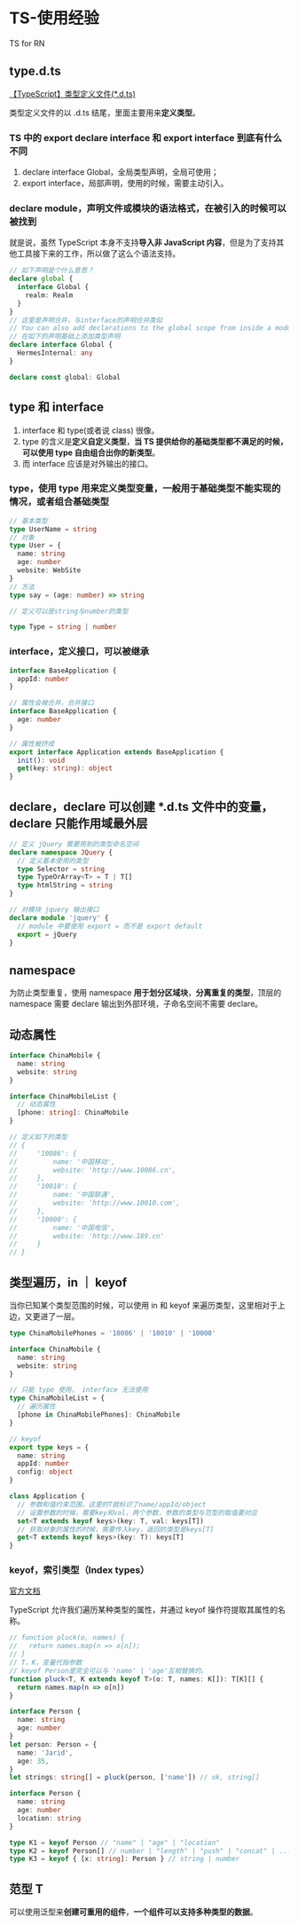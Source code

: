 # TS-使用经验

TS for RN

## type.d.ts

[【TypeScript】类型定义文件(\*.d.ts)](https://blog.csdn.net/u013451157/article/details/79896290)

类型定义文件的以 .d.ts 结尾，里面主要用来**定义类型**。

### TS 中的 export declare interface 和 export interface 到底有什么不同

1. declare interface Global，全局类型声明，全局可使用；
2. export interface，局部声明，使用的时候，需要主动引入。

### declare module，声明文件或模块的语法格式，在被引入的时候可以被找到

就是说，虽然 TypeScript 本身不支持**导入非 JavaScript 内容**，但是为了支持其他工具接下来的工作，所以做了这么个语法支持。

```ts
// 如下声明是个什么意思？
declare global {
  interface Global {
    realm: Realm
  }
}
// 这里是声明合并，与interface的声明合并类似
// You can also add declarations to the global scope from inside a module
// 在如下的声明基础上添加类型声明
declare interface Global {
  HermesInternal: any
}

declare const global: Global
```

## type 和 interface

1. interface 和 type(或者说 class) 很像。
2. type 的含义是**定义自定义类型**，**当 TS 提供给你的基础类型都不满足的时候，可以使用 type 自由组合出你的新类型**。
3. 而 interface 应该是对外输出的接口。

### type，使用 type 用来定义类型变量，一般用于基础类型不能实现的情况，或者组合基础类型

```ts
// 基本类型
type UserName = string
// 对象
type User = {
  name: string
  age: number
  website: WebSite
}
// 方法
type say = (age: number) => string

// 定义可以是string与number的类型

type Type = string | number
```

### interface，定义接口，可以被继承

```ts
interface BaseApplication {
  appId: number
}

// 属性会被合并，合并接口
interface BaseApplication {
  age: number
}

// 属性被挤成
export interface Application extends BaseApplication {
  init(): void
  get(key: string): object
}
```

## declare，declare 可以创建 \*.d.ts 文件中的变量，declare 只能作用域最外层

```ts
// 定义 jQuery 需要用到的类型命名空间
declare namespace JQuery {
  // 定义基本使用的类型
  type Selector = string
  type TypeOrArray<T> = T | T[]
  type htmlString = string
}

// 对模块 jquery 输出接口
declare module 'jquery' {
  // module 中要使用 export = 而不是 export default
  export = jQuery
}
```

## namespace

为防止类型重复，使用 namespace **用于划分区域块**，**分离重复的类型**，顶层的 namespace 需要 declare 输出到外部环境，子命名空间不需要 declare。

## 动态属性

```ts
interface ChinaMobile {
  name: string
  website: string
}

interface ChinaMobileList {
  // 动态属性
  [phone: string]: ChinaMobile
}

// 定义如下的类型
// {
//     '10086': {
//         name: '中国移动',
//         website: 'http://www.10086.cn',
//     },
//     '10010': {
//         name: '中国联通',
//         website: 'http://www.10010.com',
//     },
//     '10000': {
//         name: '中国电信',
//         website: 'http://www.189.cn'
//     }
// }
```

## 类型遍历，in ｜ keyof

当你已知某个类型范围的时候，可以使用 in 和 keyof 来遍历类型，这里相对于上边，又更进了一层。

```ts
type ChinaMobilePhones = '10086' | '10010' | '10000'

interface ChinaMobile {
  name: string
  website: string
}

// 只能 type 使用， interface 无法使用
type ChinaMobileList = {
  // 遍历属性
  [phone in ChinaMobilePhones]: ChinaMobile
}

// keyof
export type keys = {
  name: string
  appId: number
  config: object
}

class Application {
  // 参数和值约束范围，这里的T就标识了name/appId/object
  // 设置参数的时候，需要key和val，两个参数，参数的类型与范型的取值要对应
  set<T extends keyof keys>(key: T, val: keys[T])
  // 获取对象的属性的时候，需要传入key，返回的类型是keys[T]
  get<T extends keyof keys>(key: T): keys[T]
}
```

### keyof，索引类型（Index types）

[官方文档](https://www.tslang.cn/docs/handbook/advanced-types.html)

TypeScript 允许我们遍历某种类型的属性，并通过 keyof 操作符提取其属性的名称。

```ts
// function pluck(o, names) {
//   return names.map(n => o[n]);
// }
// T，K，变量代指参数
// keyof Person是完全可以与 'name' | 'age'互相替换的。
function pluck<T, K extends keyof T>(o: T, names: K[]): T[K][] {
  return names.map(n => o[n])
}

interface Person {
  name: string
  age: number
}
let person: Person = {
  name: 'Jarid',
  age: 35,
}
let strings: string[] = pluck(person, ['name']) // ok, string[]
```

```ts
interface Person {
  name: string
  age: number
  location: string
}

type K1 = keyof Person // "name" | "age" | "location"
type K2 = keyof Person[] // number | "length" | "push" | "concat" | ...
type K3 = keyof { [x: string]: Person } // string | number
```

## 范型 T

可以使用泛型来**创建可重用的组件**，**一个组件可以支持多种类型的数据**。
